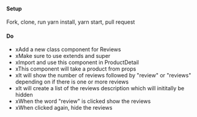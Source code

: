 #### Setup
Fork, clone, run yarn install, yarn start, pull request

#### Do
 * xAdd a new class component for Reviews
 * xMake sure to use extends and super
 * xImport and use this component in ProductDetail
 * xThis component will take a product from props
 * xIt will show the number of reviews followed by "review" or "reviews" depending on if there is one or more reviews
 * xIt will create a list of the reviews description which will inititally be hidden
 * xWhen the word "review" is clicked show the reviews
 * xWhen clicked again, hide the reviews
